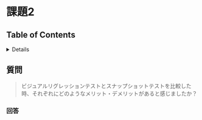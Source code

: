 # 課題2

## Table of Contents
<!-- START doctoc generated TOC please keep comment here to allow auto update -->
<!-- DON'T EDIT THIS SECTION, INSTEAD RE-RUN doctoc TO UPDATE -->
<details>
<summary>Details</summary>

- [質問](#%E8%B3%AA%E5%95%8F)
  - [回答](#%E5%9B%9E%E7%AD%94)

</details>
<!-- END doctoc generated TOC please keep comment here to allow auto update -->

## 質問

> ビジュアルリグレッションテストとスナップショットテストを比較した時、それぞれにどのようなメリット・デメリットがあると感じましたか？

### 回答
